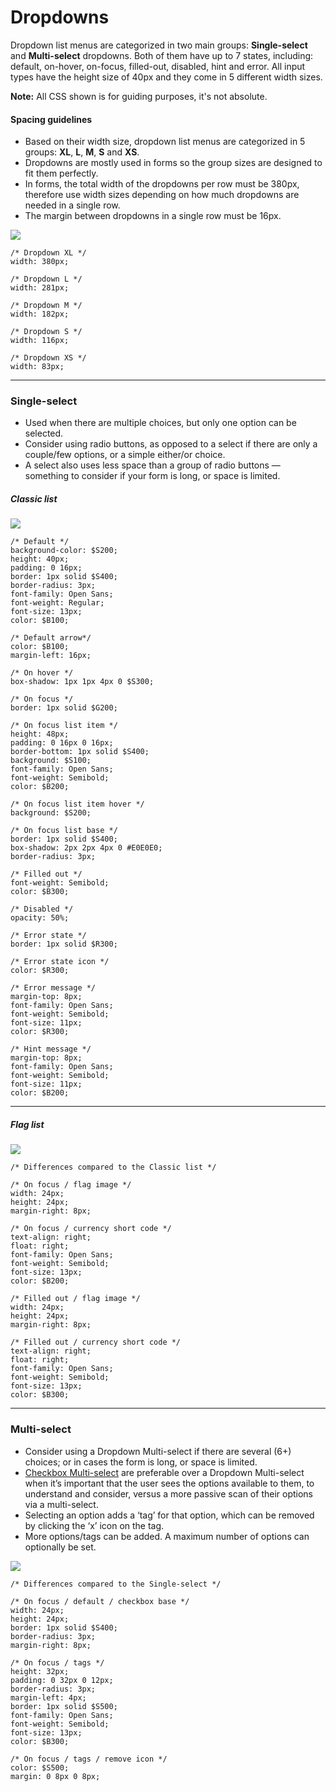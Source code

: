 # Dropdowns

Dropdown list menus are categorized in two main groups: **Single-select** and **Multi-select** dropdowns. Both of them have up to 7 states, including: default, on-hover, on-focus, filled-out, disabled, hint and error. All input types have the height size of 40px and they come in 5 different width sizes.

**Note:** All CSS shown is for guiding purposes, it's not absolute.

#### Spacing guidelines

* Based on their width size, dropdown list menus are categorized in 5 groups: **XL**, **L**, **M**, **S** and **XS**.
* Dropdowns are mostly used in forms so the group sizes are designed to fit them perfectly.
* In forms, the total width of the dropdowns per row must be 380px, therefore use width sizes depending on how much dropdowns are needed in a single row.
* The margin between dropdowns in a single row must be 16px.

![](/assets/atoms/dropdowns-sizes.png)

```
/* Dropdown XL */
width: 380px;

/* Dropdown L */
width: 281px;

/* Dropdown M */
width: 182px;

/* Dropdown S */
width: 116px;

/* Dropdown XS */
width: 83px;
```

---

### Single-select

* Used when there are multiple choices, but only one option can be selected.
* Consider using radio buttons, as opposed to a select if there are only a couple/few options, or a simple either/or choice.
* A select also uses less space than a group of radio buttons — something to consider if your form is long, or space is limited.

##### Classic list

![](/assets/atoms/dropdowns-single-select-states.png)

```
/* Default */
background-color: $S200;
height: 40px;
padding: 0 16px;
border: 1px solid $S400;
border-radius: 3px;
font-family: Open Sans;
font-weight: Regular;
font-size: 13px;
color: $B100;

/* Default arrow*/
color: $B100;
margin-left: 16px;

/* On hover */
box-shadow: 1px 1px 4px 0 $S300;

/* On focus */
border: 1px solid $G200;

/* On focus list item */
height: 48px;
padding: 0 16px 0 16px;
border-bottom: 1px solid $S400;
background: $S100;
font-family: Open Sans;
font-weight: Semibold;
color: $B200;

/* On focus list item hover */
background: $S200;

/* On focus list base */
border: 1px solid $S400;
box-shadow: 2px 2px 4px 0 #E0E0E0;
border-radius: 3px;

/* Filled out */
font-weight: Semibold;
color: $B300;

/* Disabled */
opacity: 50%;

/* Error state */
border: 1px solid $R300;

/* Error state icon */
color: $R300;

/* Error message */
margin-top: 8px;
font-family: Open Sans;
font-weight: Semibold;
font-size: 11px;
color: $R300;

/* Hint message */
margin-top: 8px;
font-family: Open Sans;
font-weight: Semibold;
font-size: 11px;
color: $B200;
```

---

##### Flag list

![](/assets/atoms/dropdowns-currency-states.png)

```
/* Differences compared to the Classic list */

/* On focus / flag image */
width: 24px;
height: 24px;
margin-right: 8px;

/* On focus / currency short code */
text-align: right;
float: right;
font-family: Open Sans;
font-weight: Semibold;
font-size: 13px;
color: $B200;

/* Filled out / flag image */
width: 24px;
height: 24px;
margin-right: 8px;

/* Filled out / currency short code */
text-align: right;
float: right;
font-family: Open Sans;
font-weight: Semibold;
font-size: 13px;
color: $B300;
```

---

### Multi-select

* Consider using a Dropdown Multi-select if there are several \(6+\) choices; or in cases the form is long, or space is limited.
* [Checkbox Multi-select](//atoms/checkboxes.html#multi-select) are preferable over a Dropdown Multi-select when it’s important that the user sees the options available to them, to understand and consider, versus a more passive scan of their options via a multi-select.
* Selecting an option adds a ‘tag’ for that option, which can be removed by clicking the ‘x’ icon on the tag.
* More options/tags can be added. A maximum number of options can optionally be set.

![](/assets/atoms/dropdowns-multi-select-states.png)

```
/* Differences compared to the Single-select */

/* On focus / default / checkbox base */
width: 24px;
height: 24px;
border: 1px solid $S400;
border-radius: 3px;
margin-right: 8px;

/* On focus / tags */
height: 32px;
padding: 0 32px 0 12px;
border-radius: 3px;
margin-left: 4px;
border: 1px solid $S500;
font-family: Open Sans;
font-weight: Semibold;
font-size: 13px;
color: $B300;

/* On focus / tags / remove icon */
color: $S500;
margin: 0 8px 0 8px;
```




